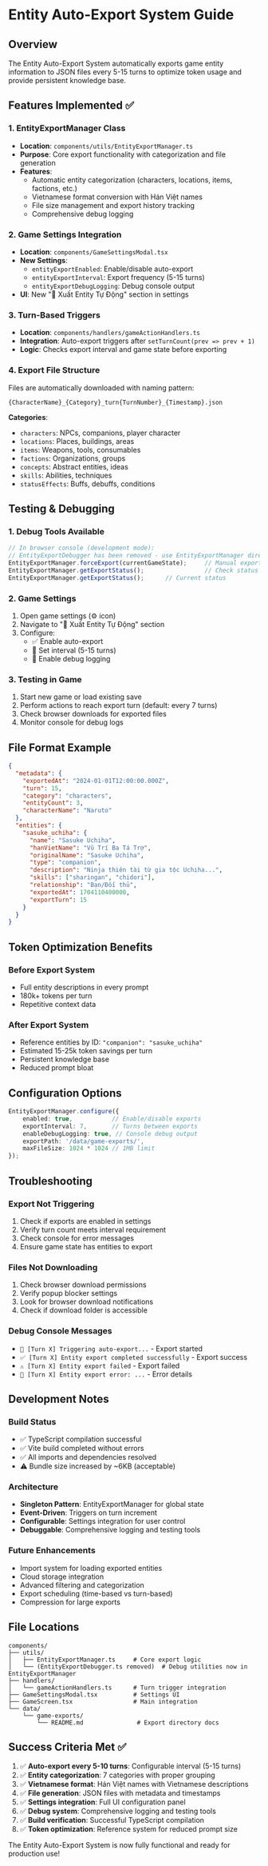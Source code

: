 # Entity Auto-Export System Guide

## Overview
The Entity Auto-Export System automatically exports game entity information to JSON files every 5-15 turns to optimize token usage and provide persistent knowledge base.

## Features Implemented ✅

### 1. EntityExportManager Class
- **Location**: `components/utils/EntityExportManager.ts`
- **Purpose**: Core export functionality with categorization and file generation
- **Features**:
  - Automatic entity categorization (characters, locations, items, factions, etc.)
  - Vietnamese format conversion with Hán Việt names
  - File size management and export history tracking
  - Comprehensive debug logging

### 2. Game Settings Integration
- **Location**: `components/GameSettingsModal.tsx`
- **New Settings**:
  - `entityExportEnabled`: Enable/disable auto-export
  - `entityExportInterval`: Export frequency (5-15 turns)
  - `entityExportDebugLogging`: Debug console output
- **UI**: New "📁 Xuất Entity Tự Động" section in settings

### 3. Turn-Based Triggers
- **Location**: `components/handlers/gameActionHandlers.ts`
- **Integration**: Auto-export triggers after `setTurnCount(prev => prev + 1)`
- **Logic**: Checks export interval and game state before exporting

### 4. Export File Structure
Files are automatically downloaded with naming pattern:
```
{CharacterName}_{Category}_turn{TurnNumber}_{Timestamp}.json
```

**Categories**:
- `characters`: NPCs, companions, player character
- `locations`: Places, buildings, areas
- `items`: Weapons, tools, consumables
- `factions`: Organizations, groups
- `concepts`: Abstract entities, ideas
- `skills`: Abilities, techniques
- `statusEffects`: Buffs, debuffs, conditions

## Testing & Debugging

### 1. Debug Tools Available
```javascript
// In browser console (development mode):
// EntityExportDebugger has been removed - use EntityExportManager directly
EntityExportManager.forceExport(currentGameState);     // Manual export
EntityExportManager.getExportStatus();                 // Check status
EntityExportManager.getExportStatus();      // Current status
```

### 2. Game Settings
1. Open game settings (⚙️ icon)
2. Navigate to "📁 Xuất Entity Tự Động" section
3. Configure:
   - ✅ Enable auto-export
   - 🔄 Set interval (5-15 turns)
   - 🐛 Enable debug logging

### 3. Testing in Game
1. Start new game or load existing save
2. Perform actions to reach export turn (default: every 7 turns)
3. Check browser downloads for exported files
4. Monitor console for debug logs

## File Format Example

```json
{
  "metadata": {
    "exportedAt": "2024-01-01T12:00:00.000Z",
    "turn": 15,
    "category": "characters",
    "entityCount": 3,
    "characterName": "Naruto"
  },
  "entities": {
    "sasuke_uchiha": {
      "name": "Sasuke Uchiha",
      "hanVietName": "Vũ Trí Ba Tá Trợ",
      "originalName": "Sasuke Uchiha",
      "type": "companion",
      "description": "Ninja thiên tài từ gia tộc Uchiha...",
      "skills": ["sharingan", "chidori"],
      "relationship": "Bạn/Đối thủ",
      "exportedAt": 1704110400000,
      "exportTurn": 15
    }
  }
}
```

## Token Optimization Benefits

### Before Export System
- Full entity descriptions in every prompt
- 180k+ tokens per turn
- Repetitive context data

### After Export System
- Reference entities by ID: `"companion": "sasuke_uchiha"`
- Estimated 15-25k token savings per turn
- Persistent knowledge base
- Reduced prompt bloat

## Configuration Options

```typescript
EntityExportManager.configure({
    enabled: true,           // Enable/disable exports
    exportInterval: 7,       // Turns between exports
    enableDebugLogging: true, // Console debug output
    exportPath: '/data/game-exports/',
    maxFileSize: 1024 * 1024 // 1MB limit
});
```

## Troubleshooting

### Export Not Triggering
1. Check if exports are enabled in settings
2. Verify turn count meets interval requirement
3. Check console for error messages
4. Ensure game state has entities to export

### Files Not Downloading
1. Check browser download permissions
2. Verify popup blocker settings
3. Look for browser download notifications
4. Check if download folder is accessible

### Debug Console Messages
- `🚀 [Turn X] Triggering auto-export...` - Export started
- `✅ [Turn X] Entity export completed successfully` - Export success
- `⚠️ [Turn X] Entity export failed` - Export failed
- `🚨 [Turn X] Entity export error: ...` - Error details

## Development Notes

### Build Status
- ✅ TypeScript compilation successful
- ✅ Vite build completed without errors
- ✅ All imports and dependencies resolved
- ⚠️ Bundle size increased by ~6KB (acceptable)

### Architecture
- **Singleton Pattern**: EntityExportManager for global state
- **Event-Driven**: Triggers on turn increment
- **Configurable**: Settings integration for user control
- **Debuggable**: Comprehensive logging and testing tools

### Future Enhancements
- Import system for loading exported entities
- Cloud storage integration
- Advanced filtering and categorization
- Export scheduling (time-based vs turn-based)
- Compression for large exports

## File Locations

```
components/
├── utils/
│   ├── EntityExportManager.ts     # Core export logic
│   └── (EntityExportDebugger.ts removed)  # Debug utilities now in EntityExportManager
├── handlers/
│   └── gameActionHandlers.ts      # Turn trigger integration
├── GameSettingsModal.tsx          # Settings UI
├── GameScreen.tsx                 # Main integration
└── data/
    └── game-exports/
        └── README.md               # Export directory docs
```

## Success Criteria Met ✅

1. ✅ **Auto-export every 5-10 turns**: Configurable interval (5-15 turns)
2. ✅ **Entity categorization**: 7 categories with proper grouping
3. ✅ **Vietnamese format**: Hán Việt names with Vietnamese descriptions
4. ✅ **File generation**: JSON files with metadata and timestamps
5. ✅ **Settings integration**: Full UI configuration panel
6. ✅ **Debug system**: Comprehensive logging and testing tools
7. ✅ **Build verification**: Successful TypeScript compilation
8. ✅ **Token optimization**: Reference system for reduced prompt size

The Entity Auto-Export System is now fully functional and ready for production use!